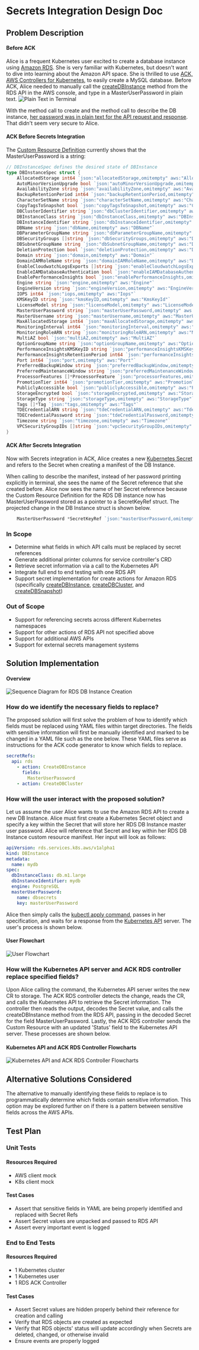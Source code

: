 # Secrets Integration Design Doc

## Problem Description

#### Before ACK
Alice is a frequent Kubernetes user excited to create a database instance using [Amazon RDS](https://docs.aws.amazon.com/AmazonRDS/latest/APIReference/Welcome.html). She is very familiar with Kubernetes, but doesn't want to dive into learning about the Amazon API space. She is thrilled to use [ACK, AWS Controllers for Kubernetes](https://github.com/aws/aws-service-operator-k8s), to easily create a MySQL database. Before ACK, Alice needed to manually call the [createDBInstance](https://docs.aws.amazon.com/AmazonRDS/latest/APIReference/API_CreateDBInstance.html) method from the RDS API in the AWS console, and type in a MasterUserPassword in plain text. 
![Plain Text in Terminal](images/rds-db-instance-creation-command-line-screenshot.png)

With the method call to create and the method call to describe the DB instance, [her password was in plain text for the API request and response](https://docs.aws.amazon.com/AmazonRDS/latest/APIReference/API_CreateDBInstance.html#API_CreateDBInstance_Examples). That didn't seem very secure to Alice. 

#### ACK Before Secrets Integration
The [Custom Resource Definition](https://kubernetes.io/docs/concepts/extend-kubernetes/api-extension/custom-resources/) currently shows that the MasterUserPassword is a string:

```go
// DBInstanceSpec defines the desired state of DBInstance
type DBInstanceSpec struct {
	AllocatedStorage int64 `json:"allocatedStorage,omitempty" aws:"AllocatedStorage"`
	AutoMinorVersionUpgrade bool `json:"autoMinorVersionUpgrade,omitempty" aws:"AutoMinorVersionUpgrade"`
	AvailabilityZone string `json:"availabilityZone,omitempty" aws:"AvailabilityZone"`
	BackupRetentionPeriod int64 `json:"backupRetentionPeriod,omitempty" aws:"BackupRetentionPeriod"`
	CharacterSetName string `json:"characterSetName,omitempty" aws:"CharacterSetName"`
	CopyTagsToSnapshot bool `json:"copyTagsToSnapshot,omitempty" aws:"CopyTagsToSnapshot"`
	DBClusterIdentifier string `json:"dbClusterIdentifier,omitempty" aws:"DBClusterIdentifier"`
	DBInstanceClass string `json:"dbInstanceClass,omitempty" aws:"DBInstanceClass"`
	DBInstanceIdentifier string `json:"dbInstanceIdentifier,omitempty" aws:"DBInstanceIdentifier"`
	DBName string `json:"dbName,omitempty" aws:"DBName"`
	DBParameterGroupName string `json:"dbParameterGroupName,omitempty" aws:"DBParameterGroupName"`
	DBSecurityGroups []string `json:"dbSecurityGroups,omitempty" aws:"DBSecurityGroups"`
	DBSubnetGroupName string `json:"dbSubnetGroupName,omitempty" aws:"DBSubnetGroupName"`
	DeletionProtection bool `json:"deletionProtection,omitempty" aws:"DeletionProtection"`
	Domain string `json:"domain,omitempty" aws:"Domain"`
	DomainIAMRoleName string `json:"domainIAMRoleName,omitempty" aws:"DomainIAMRoleName"`
	EnableCloudwatchLogsExports []string `json:"enableCloudwatchLogsExports,omitempty" aws:"EnableCloudwatchLogsExports"`
	EnableIAMDatabaseAuthentication bool `json:"enableIAMDatabaseAuthentication,omitempty" aws:"EnableIAMDatabaseAuthentication"`
	EnablePerformanceInsights bool `json:"enablePerformanceInsights,omitempty" aws:"EnablePerformanceInsights"`
	Engine string `json:"engine,omitempty" aws:"Engine"`
	EngineVersion string `json:"engineVersion,omitempty" aws:"EngineVersion"`
	IOPS int64 `json:"iops,omitempty" aws:"Iops"`
	KMSKeyID string `json:"kmsKeyID,omitempty" aws:"KmsKeyId"`
	LicenseModel string `json:"licenseModel,omitempty" aws:"LicenseModel"`
	MasterUserPassword string `json:"masterUserPassword,omitempty" aws:"MasterUserPassword"`
	MasterUsername string `json:"masterUsername,omitempty" aws:"MasterUsername"`
	MaxAllocatedStorage int64 `json:"maxAllocatedStorage,omitempty" aws:"MaxAllocatedStorage"`
	MonitoringInterval int64 `json:"monitoringInterval,omitempty" aws:"MonitoringInterval"`
	MonitoringRoleARN string `json:"monitoringRoleARN,omitempty" aws:"MonitoringRoleArn"`
	MultiAZ bool `json:"multiAZ,omitempty" aws:"MultiAZ"`
	OptionGroupName string `json:"optionGroupName,omitempty" aws:"OptionGroupName"`
	PerformanceInsightsKMSKeyID string `json:"performanceInsightsKMSKeyID,omitempty" aws:"PerformanceInsightsKMSKeyId"`
	PerformanceInsightsRetentionPeriod int64 `json:"performanceInsightsRetentionPeriod,omitempty" aws:"PerformanceInsightsRetentionPeriod"`
	Port int64 `json:"port,omitempty" aws:"Port"`
	PreferredBackupWindow string `json:"preferredBackupWindow,omitempty" aws:"PreferredBackupWindow"`
	PreferredMaintenanceWindow string `json:"preferredMaintenanceWindow,omitempty" aws:"PreferredMaintenanceWindow"`
	ProcessorFeatures []*ProcessorFeature `json:"processorFeatures,omitempty" aws:"ProcessorFeatures"`
	PromotionTier int64 `json:"promotionTier,omitempty" aws:"PromotionTier"`
	PubliclyAccessible bool `json:"publiclyAccessible,omitempty" aws:"PubliclyAccessible"`
	StorageEncrypted bool `json:"storageEncrypted,omitempty" aws:"StorageEncrypted"`
	StorageType string `json:"storageType,omitempty" aws:"StorageType"`
	Tags []*Tag `json:"tags,omitempty" aws:"Tags"`
	TDECredentialARN string `json:"tdeCredentialARN,omitempty" aws:"TdeCredentialArn"`
	TDECredentialPassword string `json:"tdeCredentialPassword,omitempty" aws:"TdeCredentialPassword"`
	Timezone string `json:"timezone,omitempty" aws:"Timezone"`
	VPCSecurityGroupIDs []string `json:"vpcSecurityGroupIDs,omitempty" aws:"VpcSecurityGroupIds"`
}
```

#### ACK After Secrets Integration
Now with Secrets integration in ACK, Alice creates a new [Kubernetes Secret]((https://kubernetes.io/docs/concepts/configuration/secret/)) and refers to the Secret when creating a manifest of the DB Instance. 

When calling to describe the manifest, instead of her password printing explicitly in terminal, she sees the name of the Secret reference that she created before. Alice now sees the name of her Secret reference because the Custom Resource Definition for the RDS DB instance now has MasterUserPassword stored as a pointer to a SecretKeyRef struct. The projected change in the DB Instance struct is shown below.

```go
	MasterUserPassword *SecretKeyRef `json:"masterUserPassword,omitempty" aws:"MasterUserPassword"`
```

### In Scope
- Determine what fields in which API calls must be replaced by secret references
- Generate additional printer columns for service controller's CRD
- Retrieve secret information via a call to the Kubernetes API
- Integrate full end to end testing with one RDS API
- Support secret implementation for create actions for Amazon RDS (specifically [createDBInstance](https://docs.aws.amazon.com/AmazonRDS/latest/APIReference/API_CreateDBInstance.html), [createDBCluster](https://docs.aws.amazon.com/AmazonRDS/latest/APIReference/API_CreateDBCluster.html), and [createDBSnapshot](https://docs.aws.amazon.com/AmazonRDS/latest/APIReference/API_CreateDBSnapshot.html))

### Out of Scope
- Support for referencing secrets across different Kubernetes namespaces
- Support for other actions of RDS API not specified above
- Support for additional AWS APIs
- Support for external secrets management systems


## Solution Implementation 

#### Overview
![Sequence Diagram for RDS DB Instance Creation](images/rds-db-instance-creation-sequence-diagram.png)

### How do we identify the necessary fields to replace?
The proposed solution will first solve the problem of how to identify which fields must be replaced using YAML files within target directories. The fields with sensitive information will first be manually identified and marked to be changed in a YAML file such as the one below. These YAML files serve as instructions for the ACK code generator to know which fields to replace. 

```yaml
secretRefs:
  api: rds
    - action: CreateDBInstance
      fields:
        MasterUserPassword
    - action: CreateDBCluster
```

### How will the user interact with the proposed solution?
Let us assume the user Alice wants to use the Amazon RDS API to create a new DB Instance. Alice must first create a Kubernetes Secret object and specify a key within the Secret that will store her RDS DB Instance master user password. Alice will reference that Secret and key within her RDS DB Instance custom resource manifest. Her input will look as follows:

```yaml
apiVersion: rds.services.k8s.aws/v1alpha1
kind: DBInstance
metadata:
  name: mydb
spec:
  dbInstanceClass: db.m1.large
  dbInstanceIdentifier: mydb
  engine: PostgreSQL
  masterUserPassword:
    name: dbsecrets
    key: masterUserPassword
```

Alice then simply calls the [kubectl apply command](https://kubernetes.io/docs/concepts/cluster-administration/manage-deployment/#kubectl-apply), passes in her specification, and waits for a response from the [Kubernetes API](https://kubernetes.io/docs/concepts/overview/kubernetes-api/) server. 
The user's process is shown below.

#### User Flowchart
![User Flowchart](images/rds-db-instance-creation-user-flowchart.png)

### How will the Kubernetes API server and ACK RDS controller replace specified fields?
Upon Alice calling the command, the Kubernetes API server writes the new CR to storage. 
The ACK RDS controller detects the change, reads the CR, and calls the Kubernetes API to retrieve the Secret information. The controller then reads the output, decodes the Secret value, and calls the createDBInstance method from the RDS API, passing in the decoded Secret for the field MasterUserPassword. Lastly, the ACK RDS controller sends the Custom Resource with an updated 'Status' field to the Kubernetes API server.
These processes are shown below.

#### Kubernetes API and ACK RDS Controller Flowcharts
![Kubernetes API and ACK RDS Controller Flowcharts](images/rds-db-instance-creation-backend-flowchart.png)

## Alternative Solutions Considered
The alternative to manually identifying these fields to replace is to programmatically determine which fields contain sensitive information. This option may be explored further on if there is a pattern between sensitive fields across the AWS APIs.


## Test Plan

### Unit Tests

#### Resources Required
- AWS client mock
- K8s client mock

#### Test Cases
- Assert that sensitive fields in YAML are being properly identified and replaced with Secret Refs
- Assert Secret values are unpacked and passed to RDS API
- Assert every important event is logged

### End to End Tests

#### Resources Required
- 1 Kubernetes cluster
- 1 Kubernetes user
- 1 RDS ACK Controller

#### Test Cases
- Assert Secret values are hidden properly behind their reference for creation and calling
- Verify that RDS objects are created as expected
- Verify that RDS objects' status will update accordingly when Secrets are deleted, changed, or otherwise invalid
- Ensure events are properly logged
